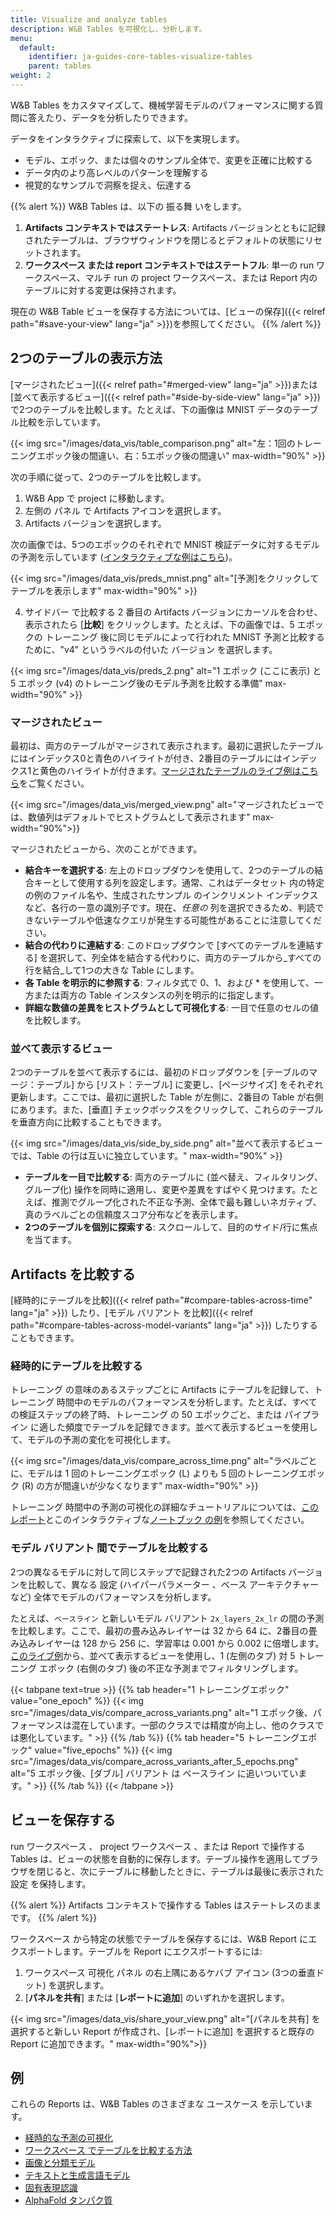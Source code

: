 ```yaml
---
title: Visualize and analyze tables
description: W&B Tables を可視化し、分析します。
menu:
  default:
    identifier: ja-guides-core-tables-visualize-tables
    parent: tables
weight: 2
---
```


W&B Tables をカスタマイズして、機械学習モデルのパフォーマンスに関する質問に答えたり、データを分析したりできます。

データをインタラクティブに探索して、以下を実現します。

* モデル、エポック、または個々のサンプル全体で、変更を正確に比較する
* データ内のより高レベルのパターンを理解する
* 視覚的なサンプルで洞察を捉え、伝達する

{{% alert %}}
W&B Tables は、以下の 振る舞 いをします。
1.  **Artifacts コンテキストではステートレス**: Artifacts バージョンとともに記録されたテーブルは、ブラウザウィンドウを閉じるとデフォルトの状態にリセットされます。
2.  **ワークスペース または report コンテキストではステートフル**: 単一の run ワークスペース、マルチ run の project ワークスペース、または Report 内のテーブルに対する変更は保持されます。

現在の W&B Table ビューを保存する方法については、[ビューの保存]({{< relref path="#save-your-view" lang="ja" >}})を参照してください。
{{% /alert %}}

## 2つのテーブルの表示方法
[マージされたビュー]({{< relref path="#merged-view" lang="ja" >}})または[並べて表示するビュー]({{< relref path="#side-by-side-view" lang="ja" >}})で2つのテーブルを比較します。たとえば、下の画像は MNIST データのテーブル比較を示しています。

{{< img src="/images/data_vis/table_comparison.png" alt="左：1回のトレーニングエポック後の間違い、右：5エポック後の間違い" max-width="90%" >}}

次の手順に従って、2つのテーブルを比較します。

1. W&B App で project に移動します。
2. 左側の パネル で Artifacts アイコンを選択します。
3. Artifacts バージョンを選択します。

次の画像では、5つのエポックのそれぞれで MNIST 検証データに対するモデルの予測を示しています ([インタラクティブな例はこちら](https://wandb.ai/stacey/mnist-viz/artifacts/predictions/baseline/d888bc05719667811b23/files/predictions.table.json))。

{{< img src="/images/data_vis/preds_mnist.png" alt="[予測]をクリックしてテーブルを表示します" max-width="90%" >}}

4. サイドバー で比較する 2 番目の Artifacts バージョンにカーソルを合わせ、表示されたら [**比較**] をクリックします。たとえば、下の画像では、5 エポックの トレーニング 後に同じモデルによって行われた MNIST 予測と比較するために、"v4" というラベルの付いた バージョン を選択します。

{{< img src="/images/data_vis/preds_2.png" alt="1 エポック (ここに表示) と 5 エポック (v4) のトレーニング後のモデル予測を比較する準備" max-width="90%" >}}

### マージされたビュー

最初は、両方のテーブルがマージされて表示されます。最初に選択したテーブルにはインデックス0と青色のハイライトが付き、2番目のテーブルにはインデックス1と黄色のハイライトが付きます。[マージされたテーブルのライブ例はこちら](https://wandb.ai/stacey/mnist-viz/artifacts/predictions/baseline/d888bc05719667811b23/files/predictions.table.json#7dd0cd845c0edb469dec)をご覧ください。

{{< img src="/images/data_vis/merged_view.png" alt="マージされたビューでは、数値列はデフォルトでヒストグラムとして表示されます" max-width="90%">}}

マージされたビューから、次のことができます。

* **結合キーを選択する**: 左上のドロップダウンを使用して、2つのテーブルの結合キーとして使用する列を設定します。通常、これはデータセット 内の特定の例のファイル名や、生成されたサンプル のインクリメント インデックスなど、各行の一意の識別子です。現在、_任意の_ 列を選択できるため、判読できないテーブルや低速なクエリが発生する可能性があることに注意してください。
* **結合の代わりに連結する**: このドロップダウンで [すべてのテーブルを連結する] を選択して、列全体を結合する代わりに、両方のテーブルから_すべての行を結合_して1つの大きな Table にします。
* **各 Table を明示的に参照する**: フィルタ式で 0、1、および * を使用して、一方または両方の Table インスタンスの列を明示的に指定します。
* **詳細な数値の差異をヒストグラムとして可視化する**: 一目で任意のセルの値を比較します。

### 並べて表示するビュー

2つのテーブルを並べて表示するには、最初のドロップダウンを [テーブルのマージ：テーブル] から [リスト：テーブル] に変更し、[ページサイズ] をそれぞれ更新します。ここでは、最初に選択した Table が左側に、2番目の Table が右側にあります。また、[垂直] チェックボックスをクリックして、これらのテーブルを垂直方向に比較することもできます。

{{< img src="/images/data_vis/side_by_side.png" alt="並べて表示するビューでは、Table の行は互いに独立しています。" max-width="90%" >}}

* **テーブルを一目で比較する**: 両方のテーブルに (並べ替え、フィルタリング、グループ化) 操作を同時に適用し、変更や差異をすばやく見つけます。たとえば、推測でグループ化された不正な予測、全体で最も難しいネガティブ、真のラベルごとの信頼度スコア分布などを表示します。
* **2つのテーブルを個別に探索する**: スクロールして、目的のサイド/行に焦点を当てます。

## Artifacts を比較する
[経時的にテーブルを比較]({{< relref path="#compare-tables-across-time" lang="ja" >}}) したり、[モデル バリアント を比較]({{< relref path="#compare-tables-across-model-variants" lang="ja" >}}) したりすることもできます。

### 経時的にテーブルを比較する
トレーニング の意味のあるステップごとに Artifacts にテーブルを記録して、トレーニング 時間中のモデルのパフォーマンスを分析します。たとえば、すべての検証ステップの終了時、トレーニング の 50 エポックごと、または パイプライン に適した頻度でテーブルを記録できます。並べて表示するビューを使用して、モデルの予測の変化を可視化します。

{{< img src="/images/data_vis/compare_across_time.png" alt="ラベルごとに、モデルは 1 回のトレーニングエポック (L) よりも 5 回のトレーニングエポック (R) の方が間違いが少なくなります" max-width="90%" >}}

トレーニング 時間中の予測の可視化の詳細なチュートリアルについては、[このレポート](https://wandb.ai/stacey/mnist-viz/reports/Visualize-Predictions-over-Time--Vmlldzo1OTQxMTk)とこのインタラクティブな[ノートブック の例](https://colab.research.google.com/github/wandb/examples/blob/master/colabs/datasets-predictions/W%26B_Tables_Quickstart.ipynb?_gl=1*kf20ui*_gcl_au*OTI3ODM1OTcyLjE3MzE0MzU1NjU.*_ga*ODEyMjQ4MjkyLjE3MzE0MzU1NjU.*_ga_JH1SJHJQXJ*MTczMTcwNTMwNS45LjEuMTczMTcwNTM5My4zMy4wLjA.*_ga_GMYDGNGKDT*MTczMTcwNTMwNS44LjEuMTczMTcwNTM5My4wLjAuMA..)を参照してください。

### モデル バリアント 間でテーブルを比較する

2つの異なるモデルに対して同じステップで記録された2つの Artifacts バージョンを比較して、異なる 設定 (ハイパーパラメーター 、ベース アーキテクチャー など) 全体でモデルのパフォーマンスを分析します。

たとえば、`ベースライン` と新しいモデル バリアント `2x_layers_2x_lr` の間の予測を比較します。ここで、最初の畳み込みレイヤーは 32 から 64 に、2番目の畳み込みレイヤーは 128 から 256 に、学習率は 0.001 から 0.002 に倍増します。[このライブ例](https://wandb.ai/stacey/mnist-viz/artifacts/predictions/baseline/d888bc05719667811b23/files/predictions.table.json#2bb3b1d40aa777496b5d$2x_layers_2x_lr)から、並べて表示するビューを使用し、1 (左側のタブ) 対 5 トレーニング エポック (右側のタブ) 後の不正な予測までフィルタリングします。

{{< tabpane text=true >}}
{{% tab header="1 トレーニングエポック" value="one_epoch" %}}
{{< img src="/images/data_vis/compare_across_variants.png" alt="1 エポック後、パフォーマンスは混在しています。一部のクラスでは精度が向上し、他のクラスでは悪化しています。" >}}
{{% /tab %}}
{{% tab header="5 トレーニングエポック" value="five_epochs" %}}
{{< img src="/images/data_vis/compare_across_variants_after_5_epochs.png" alt="5 エポック後、[ダブル] バリアント は ベースライン に追いついています。" >}}
{{% /tab %}}
{{< /tabpane >}}

## ビューを保存する

run ワークスペース 、 project ワークスペース 、または Report で操作する Tables は、ビューの状態を自動的に保存します。テーブル操作を適用してブラウザを閉じると、次にテーブルに移動したときに、テーブルは最後に表示された 設定 を保持します。

{{% alert %}}
Artifacts コンテキストで操作する Tables はステートレスのままです。
{{% /alert %}}

ワークスペース から特定の状態でテーブルを保存するには、W&B Report にエクスポートします。テーブルを Report にエクスポートするには:
1. ワークスペース 可視化 パネル の右上隅にあるケバブ アイコン (3つの垂直ドット) を選択します。
2. [**パネルを共有**] または [**レポートに追加**] のいずれかを選択します。

{{< img src="/images/data_vis/share_your_view.png" alt="[パネルを共有] を選択すると新しい Report が作成され、[レポートに追加] を選択すると既存の Report に追加できます。" max-width="90%">}}

## 例

これらの Reports は、W&B Tables のさまざまな ユースケース を示しています。

* [経時的な予測の可視化](https://wandb.ai/stacey/mnist-viz/reports/Visualize-Predictions-over-Time--Vmlldzo1OTQxMTk)
* [ワークスペース でテーブルを比較する方法](https://wandb.ai/stacey/xtable/reports/How-to-Compare-Tables-in-Workspaces--Vmlldzo4MTc0MTA)
* [画像と分類モデル](https://wandb.ai/stacey/mendeleev/reports/Tables-Tutorial-Visualize-Data-for-Image-Classification--VmlldzozNjE3NjA)
* [テキストと生成言語モデル](https://wandb.ai/stacey/nlg/reports/Tables-Tutorial-Visualize-Text-Data-Predictions---Vmlldzo1NzcwNzY)
* [固有表現認識](https://wandb.ai/stacey/ner_spacy/reports/Named-Entity-Recognition--Vmlldzo3MDE3NzQ)
* [AlphaFold タンパク質](https://wandb.ai/wandb/examples/reports/AlphaFold-ed-Proteins-in-W-B-Tables--Vmlldzo4ODc0MDc)
